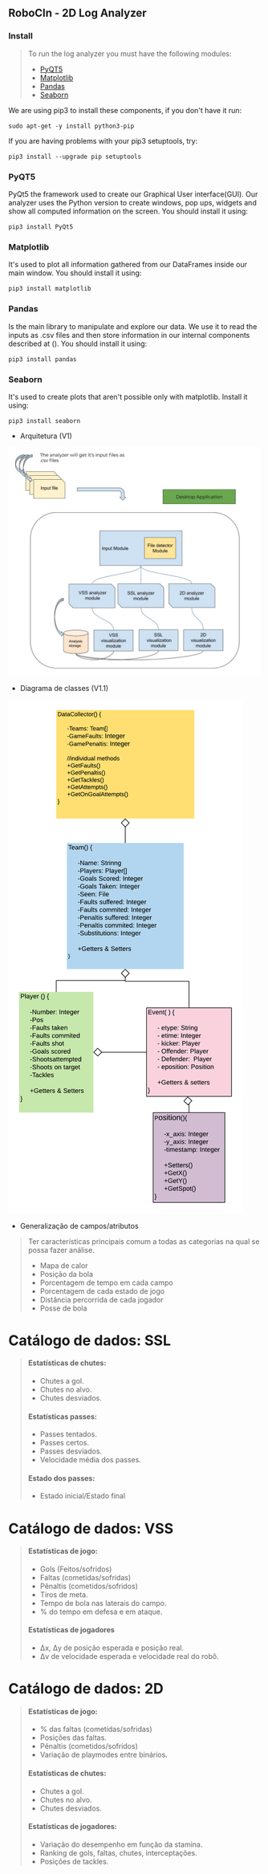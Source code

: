 ## RoboCIn - 2D Log Analyzer
### Install
> To run the log analyzer you must have the following modules:
>  - [PyQT5](#pyqt5)
>  - [Matplotlib](#matplotlib)
>  - [Pandas](#pandas)
>  - [Seaborn](#seaborn)

 We are using pip3 to install these components, if you don't have it run: 
```
sudo apt-get -y install python3-pip
```
If you are having problems with your pip3 setuptools, try:
```
pip3 install --upgrade pip setuptools
```
### PyQT5
PyQt5 the framework used to create our Graphical User interface(GUI). Our analyzer uses the Python version to create windows, pop ups, widgets and show all computed information on the screen. You should install it using:
```
pip3 install PyQt5
```
### Matplotlib
It's used to plot all information gathered from our DataFrames inside our main window. You should install it using:
```
pip3 install matplotlib
```
### Pandas
Is the main library to manipulate and explore our data. We use it to read the inputs as .csv files and then store information in our internal components described at (). You should install it using:
```
pip3 install pandas
```
### Seaborn
It's used to create plots that aren't possible only with matplotlib. Install it using:
```
pip3 install seaborn
```
- Arquitetura (V1)

![Screenshot](./DOC/la.jpg)

- Diagrama de classes (V1.1)

![Screenshot](./DOC/classes_v1_1.png)

- Generalização de campos/atributos

> Ter características principais comum a todas as categorias na qual se possa fazer análise.
> - Mapa de calor
> - Posição da bola
>  - Porcentagem de tempo em cada campo
>  - Porcentagem de cada estado de jogo
>  - Distância percorrida de cada jogador
>  - Posse de bola


# Catálogo de dados: SSL
> #### Estatísticas de chutes:
> - Chutes a gol.
> - Chutes no alvo.
> - Chutes desviados.
>
> #### Estatísticas passes:
> - Passes tentados.
> - Passes certos.
> - Passes desviados.
> - Velocidade média dos passes.
>
> #### Estado dos passes:
> - Estado inicial/Estado final
  

# Catálogo de dados: VSS

> #### Estatísticas de jogo:
> - Gols (Feitos/sofridos)
> - Faltas (cometidas/sofridas)
> - Pênaltis (cometidos/sofridos)
> - Tiros de meta.
> - Tempo de bola nas laterais do campo.
> - % do tempo em defesa e em ataque.
> #### Estatísticas de jogadores
> - Δx, Δy de posição esperada e posição real.
> - Δv de velocidade esperada e velocidade real do robô.

# Catálogo de dados: 2D

> #### Estatísticas de jogo:
> - % das faltas (cometidas/sofridas)
> - Posições das faltas.
> - Pênaltis (cometidos/sofridos)
> - Variação de playmodes entre binários.
> #### Estatísticas de chutes:
> - Chutes a gol.
> - Chutes no alvo.
> - Chutes desviados.
> #### Estatísticas de jogadores:
> - Variação do desempenho em função da stamina.
> - Ranking de gols, faltas, chutes, interceptações.
> - Posições de tackles.
	
